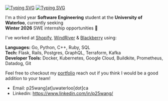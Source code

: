 [![Typing SVG](https://readme-typing-svg.demolab.com?font=Poppins&weight=600&size=25&pause=1000&color=F7F7F7&vCenter=true&width=430&height=40&lines=Hey+there,+I'm+Peter+%F0%9F%91%8B)](https://git.io/typing-svg#gh-dark-mode-only)
[![Typing SVG](https://readme-typing-svg.demolab.com?font=Poppins&weight=600&size=25&pause=1000&color=000000&vCenter=true&width=430&height=40&lines=Hey+there,+I'm+Peter+%F0%9F%91%8B)](https://git.io/typing-svg#gh-light-mode-only)

I'm a third year **Software Engineering** student at the **University of Waterloo**, currently seeking \
**Winter 2026** SWE internship opportunities 🌱

I've worked at <ins>Shopify</ins>, <ins>WindRiver</ins> & <ins>Blackberry</ins> using:

**Languages:** Go, Python, C++, Ruby, SQL \
**Tech:** Flask, Rails, Postgres, GraphQL, Terraform, Kafka \
**Developer Tools:** Docker, Kubernetes, Google Cloud, Buildkite, Prometheus, Datadog, Git

Feel free to checkout my [portfolio](https://petemango.me/) reach out if you think I would be a good addition to your team!

- Email: p25wang[at]uwaterloo[dot]ca
- Linkedin: https://www.linkedin.com/in/p25wang/

